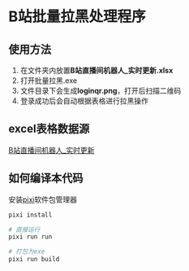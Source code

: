 # B站批量拉黑处理程序

## 使用方法
1. 在文件夹内放置**B站直播间机器人_实时更新.xlsx**
2. 打开批量拉黑.exe
3. 文件目录下会生成**loginqr.png**，打开后扫描二维码
4. 登录成功后会自动根据表格进行拉黑操作

## excel表格数据源

[B站直播间机器人_实时更新](https://docs.qq.com/sheet/DUkdEbXlzYnFqTmlt?tab=BB08J2)

## 如何编译本代码

安装[pixi](https://pixi.sh/latest/)软件包管理器

~~~powershell
pixi install

# 直接运行
pixi run run

# 打包为exe
pixi run build
~~~